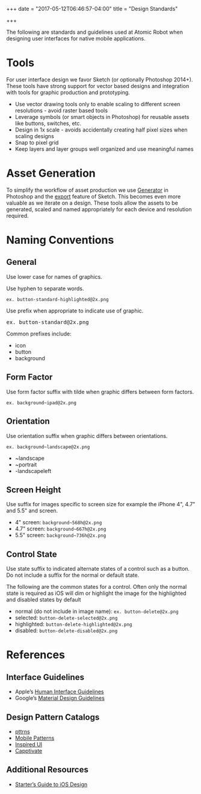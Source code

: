 +++
date = "2017-05-12T06:46:57-04:00"
title = "Design Standards"

+++

The following are standards and guidelines used at Atomic Robot when designing user interfaces for native mobile applications.

# Tools

For user interface design we favor Sketch (or optionally Photoshop 2014+). These tools have strong support for vector based designs and integration with tools for graphic production and prototyping.

* Use vector drawing tools only to enable scaling to different screen resolutions - avoid raster based tools
* Leverage symbols (or smart objects in Photoshop) for reusable assets like buttons, switches, etc.
* Design in 1x scale - avoids accidentally creating half pixel sizes when scaling designs
* Snap to pixel grid 
* Keep layers and layer groups well organized and use meaningful names

# Asset Generation

To simplify the workflow of asset production we use [Generator](http://blogs.adobe.com/photoshopdotcom/2013/09/introducing-adobe-generator-for-photoshop-cc.html) in Photoshop and the [export](http://bohemiancoding.com/sketch/support/documentation/11-exporting/) feature of Sketch. This becomes even more valuable as we iterate on a design. These tools allow the assets to be generated, scaled and named appropriately for each device and resolution required.

# Naming Conventions

## General

Use lower case for names of graphics.

Use hyphen to separate words.

```ex. button-standard-highlighted@2x.png```

Use prefix when appropriate to indicate use of graphic.

<pre>ex. button-standard@2x.png</pre>

Common prefixes include:
* icon
* button
* background

## Form Factor

Use form factor suffix with tilde when graphic differs between form factors.

```ex. background~ipad@2x.png```

## Orientation

Use orientation suffix when graphic differs between orientations.

```ex. background~landscape@2x.png```

* ~landscape
* ~portrait
* -landscapeleft

## Screen Height

Use suffix for images specific to screen size for example the iPhone 4", 4.7" and 5.5" and  screen.

* 4" screen: ```background~568h@2x.png```
* 4.7" screen: ```background~667h@2x.png```
* 5.5" screen: ```background~736h@2x.png```

## Control State

Use state suffix to indicated alternate states of a control such as a button. Do not include a suffix for the normal or default state.

The following are the common states for a control. Often only the normal state is required as iOS will dim or highlight the image for the highlighted and disabled states by default

* normal (do not include in image name): ```ex. button-delete@2x.png```
* selected: ```button-delete-selected@2x.png```
* highlighted: ```button-delete-highlighted@2x.png```
* disabled: ```button-delete-disabled@2x.png```

# References

## Interface Guidelines

* Apple’s [Human Interface Guidelines](https://developer.apple.com/library/ios/documentation/UserExperience/Conceptual/MobileHIG/index.html#//apple_ref/doc/uid/TP40006556-CH66-SW1) 
* Google’s [Material Design Guidelines](http://www.google.com/design/spec/material-design/introduction.html)

## Design Pattern Catalogs

* [pttrns](http://www.pttrns.com)
* [Mobile Patterns](http://www.mobile-patterns.com)
* [Inspired UI](http://inspired-ui.com)
* [Capptivate](http://capptivate.co)

## Additional Resources

* [Starter’s Guide to iOS Design](http://taybenlor.com/2013/05/21/designing-for-ios.html)
